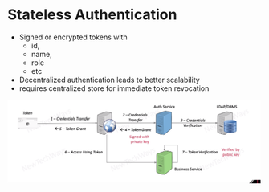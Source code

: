 # Stateless Authentication
- Signed or encrypted tokens with
  - id, 
  - name,
  - role
  - etc
- Decentralized authentication leads to better scalability
- requires centralized store for immediate token revocation

![Alt text](image-17.png)
